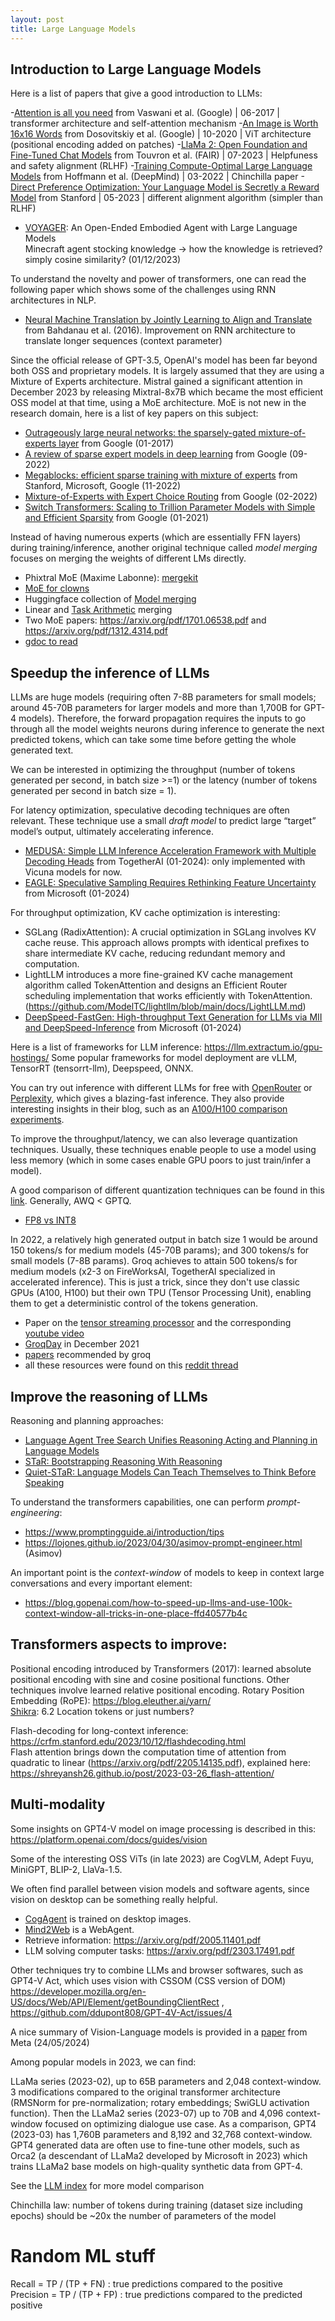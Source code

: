 ```yaml
---
layout: post
title: Large Language Models
---
```


## Introduction to Large Language Models

Here is a list of papers that give a good introduction to LLMs:

-[Attention is all you need](https://arxiv.org/pdf/1706.03762.pdf) from Vaswani et al. (Google) | 06-2017 | transformer architecture and self-attention mechanism
-[An Image is Worth 16x16 Words](https://arxiv.org/pdf/2010.11929.pdf) from Dosovitskiy et al. (Google) | 10-2020 | ViT architecture (positional encoding added on patches)
-[LlaMa 2: Open Foundation and Fine-Tuned Chat Models](https://arxiv.org/pdf/2307.09288.pdf) from Touvron et al. (FAIR) | 07-2023 | Helpfuness and safety alignment (RLHF)
-[Training Compute-Optimal Large Language Models](https://arxiv.org/pdf/2203.15556.pdf) from Hoffmann et al. (DeepMind) | 03-2022 | Chinchilla paper
-[Direct Preference Optimization: Your Language Model is Secretly a Reward Model](https://arxiv.org/pdf/2305.18290.pdf) from Stanford | 05-2023 | different alignment algorithm (simpler than RLHF)

- [VOYAGER](https://arxiv.org/pdf/2305.16291.pdf): An Open-Ended Embodied Agent with Large Language Models  
Minecraft agent stocking knowledge -> how the knowledge is retrieved? simply cosine similarity? (01/12/2023)

To understand the novelty and power of transformers, one can read the following paper which shows some of the challenges using RNN architectures in NLP.

- [Neural Machine Translation by Jointly Learning to Align and Translate](https://arxiv.org/pdf/1409.0473.pdf) from Bahdanau et al. (2016). Improvement on RNN architecture to translate longer sequences (context parameter)

Since the official release of GPT-3.5, OpenAI's model has been far beyond both OSS and proprietary models. It is largely assumed that they are using a Mixture of Experts architecture. Mistral gained a significant attention in December 2023 by releasing Mixtral-8x7B which became the most efficient OSS model at that time, using a MoE architecture. MoE is not new in the research domain, here is a list of key papers on this subject:

- [Outrageously large neural networks: the sparsely-gated mixture-of-experts layer](https://arxiv.org/pdf/1701.06538.pdf) from Google (01-2017)
- [A review of sparse expert models in deep learning](https://arxiv.org/pdf/2209.01667.pdf) from Google (09-2022)
- [Megablocks: efficient sparse training with mixture of experts](https://arxiv.org/pdf/2211.15841.pdf) from Stanford, Microsoft, Google (11-2022)
- [Mixture-of-Experts with Expert Choice Routing](https://arxiv.org/pdf/2202.09368.pdf) from Google (02-2022)
- [Switch Transformers: Scaling to Trillion Parameter Models with Simple and Efficient Sparsity](https://arxiv.org/pdf/2101.03961.pdf) from Google (01-2021)

Instead of having numerous experts (which are essentially FFN layers) during training/inference, another original technique called *model merging* focuses on merging the weights of different LMs directly.

* Phixtral MoE (Maxime Labonne): [mergekit](https://github.com/cg123/mergekit/tree/mixtral)
* [MoE for clowns](https://goddard.blog/posts/clown-moe/)
* Huggingface collection of [Model merging]([https://huggingface-co.translate.goog/collections/osanseviero/model-merging-65097893623330a3a51ead66?_x_tr_sl=en&_x_tr_tl=fr&_x_tr_hl=fr&_x_tr_pto=sc](https://huggingface.co/collections/osanseviero/model-merging-65097893623330a3a51ead66))
* Linear and [Task Arithmetic](https://arxiv.org/pdf/2212.04089.pdf) merging
* Two MoE papers: https://arxiv.org/pdf/1701.06538.pdf and https://arxiv.org/pdf/1312.4314.pdf
* [gdoc to read](https://docs.google.com/document/d/1_vOftBnrk9NRk5h10UqrfJ5CDih9KBKL61yvrZtVWPE/edit?pli=1)


## Speedup the inference of LLMs

LLMs are huge models (requiring often 7-8B parameters for small models; around 45-70B parameters for larger models and more than 1,700B for GPT-4 models). Therefore, the forward propagation requires the inputs to go through all the model weights neurons during inference to generate the next predicted tokens, which can take some time before getting the whole generated text.

We can be interested in optimizing the throughput (number of tokens generated per second, in batch size >=1) or the latency (number of tokens generated per second in batch size = 1).

For latency optimization, speculative decoding techniques are often relevant. These technique use a small *draft model* to predict large “target” model’s output, ultimately accelerating inference.

- [MEDUSA: Simple LLM Inference Acceleration Framework with Multiple Decoding Heads](https://arxiv.org/pdf/2401.10774.pdf) from TogetherAI (01-2024): only implemented with Vicuna models for now.
- [EAGLE: Speculative Sampling Requires Rethinking Feature Uncertainty](https://arxiv.org/pdf/2401.15077.pdf) from Microsoft (01-2024)

For throughput optimization, KV cache optimization is interesting:

- SGLang (RadixAttention): A crucial optimization in SGLang involves KV cache reuse. This approach allows prompts with identical prefixes to share intermediate KV cache, reducing redundant memory and computation.
- LightLLM introduces a more fine-grained KV cache management algorithm called TokenAttention and designs an Efficient Router scheduling implementation that works efficiently with TokenAttention. (https://github.com/ModelTC/lightllm/blob/main/docs/LightLLM.md)
- [DeepSpeed-FastGen: High-throughput Text Generation for LLMs via MII and DeepSpeed-Inference](https://arxiv.org/pdf/2401.08671.pdf) from Microsoft (01-2024)

Here is a list of frameworks for LLM inference: https://llm.extractum.io/gpu-hostings/
Some popular frameworks for model deployment are vLLM, TensorRT (tensorrt-llm), Deepspeed, ONNX.

You can try out inference with different LLMs for free with [OpenRouter](https://openrouter.ai/) or [Perplexity](https://labs.perplexity.ai/), which gives a blazing-fast inference. They also provide interesting insights in their blog, such as an [A100/H100 comparison experiments](https://blog.perplexity.ai/blog/turbocharging-llama-2-70b-with-nvidia-h100).

To improve the throughput/latency, we can also leverage quantization techniques. Usually, these techniques enable people to use a model using less memory (which in some cases enable GPU poors to just train/infer a model).

A good comparison of different quantization techniques can be found in this [link](https://oobabooga.github.io/blog/posts/gptq-awq-exl2-llamacpp/). Generally, AWQ < GPTQ.

- [FP8 vs INT8](https://arxiv.org/pdf/2303.17951.pdf)

In 2022, a relatively high generated output in batch size 1 would be around 150 tokens/s for medium models (45-70B params); and 300 tokens/s for small models (7-8B params). Groq achieves to attain 500 tokens/s for medium models (x2-3 on FireWorksAI, TogetherAI specialized in accelerated inference). This is just a trick, since they don't use classic GPUs (A100, H100) but their own TPU (Tensor Processing Unit), enabling them to get a deterministic control of the tokens generation.

- Paper on the [tensor streaming processor](https://wow.groq.com/wp-content/uploads/2020/06/ISCA-TSP.pdf) and the corresponding [youtube video](https://www.youtube.com/watch?v=xTT2GpdSRKs)
- [GroqDay](https://www.youtube.com/watch?v=upljocX5mrk) in December 2021
- [papers](https://wow.groq.com/category/papers/) recommended by groq
- all these resources were found on this [reddit thread](https://www.reddit.com/r/LocalLLaMA/comments/1auxm3q/comment/krb3twr/?utm_source=share&utm_medium=web2x&context=3)


## Improve the reasoning of LLMs

Reasoning and planning approaches:

- [Language Agent Tree Search Unifies Reasoning Acting and Planning in Language Models](https://arxiv.org/pdf/2310.04406.pdf)
- [STaR: Bootstrapping Reasoning With Reasoning](https://arxiv.org/pdf/2203.14465.pdf)
- [Quiet-STaR: Language Models Can Teach Themselves to Think Before Speaking](https://arxiv.org/pdf/2403.09629.pdf)

To understand the transformers capabilities, one can perform *prompt-engineering*:

- https://www.promptingguide.ai/introduction/tips
- https://lojones.github.io/2023/04/30/asimov-prompt-engineer.html (Asimov)

An important point is the *context-window* of models to keep in context large conversations and every important element:

- https://blog.gopenai.com/how-to-speed-up-llms-and-use-100k-context-window-all-tricks-in-one-place-ffd40577b4c

## Transformers aspects to improve:

Positional encoding introduced by Transformers (2017): learned absolute positional encoding with sine and cosine positional functions.
Other techniques involve learned relative positional encoding. Rotary Position Embedding (RoPE): https://blog.eleuther.ai/yarn/  
[Shikra](https://arxiv.org/pdf/2306.15195.pdf): 6.2 Location tokens or just numbers?

Flash-decoding for long-context inference: https://crfm.stanford.edu/2023/10/12/flashdecoding.html  
Flash attention brings down the computation time of attention from quadratic to linear (https://arxiv.org/pdf/2205.14135.pdf), explained here: https://shreyansh26.github.io/post/2023-03-26_flash-attention/

## Multi-modality

Some insights on GPT4-V model on image processing is described in this: https://platform.openai.com/docs/guides/vision

Some of the interesting OSS ViTs (in late 2023) are CogVLM, Adept Fuyu, MiniGPT, BLIP-2, LlaVa-1.5.

We often find parallel between vision models and software agents, since vision on desktop can be something really helpful.

- [CogAgent](https://arxiv.org/pdf/2312.08914.pdf) is trained on desktop images.
- [Mind2Web](https://arxiv.org/pdf/2306.06070.pdf) is a WebAgent.
- Retrieve information: https://arxiv.org/pdf/2005.11401.pdf
- LLM solving computer tasks: https://arxiv.org/pdf/2303.17491.pdf

Other techniques try to combine LLMs and browser softwares, such as GPT4-V Act, which uses vision with CSSOM (CSS version of DOM) https://developer.mozilla.org/en-US/docs/Web/API/Element/getBoundingClientRect , https://github.com/ddupont808/GPT-4V-Act/issues/4

A nice summary of Vision-Language models is provided in a [paper](https://arxiv.org/pdf/2405.17247) from Meta (24/05/2024)

Among popular models in 2023, we can find:

LLaMa series (2023-02), up to 65B parameters and 2,048 context-window. 3 modifications compared to the original transformer architecture (RMSNorm for pre-normalization; rotary embeddings; SwiGLU activation function). Then the LLaMa2 series (2023-07) up to 70B and 4,096 context-window focused on optimizing dialogue use case. As a comparison, GPT4 (2023-03) has 1,760B parameters and 8,192 and 32,768 context-window. GPT4 generated data are often use to fine-tune other models, such as Orca2 (a descendant of LLaMa2 developed by Microsoft in 2023) which trains LLaMa2 base models on high-quality synthetic data from GPT-4. 

See the [LLM index](https://sapling.ai/llm/index?WT.mc_id=academic-105485-koreyst) for more model comparison

Chinchilla law: number of tokens during training (dataset size including epochs) should be ~20x the number of parameters of the model


# Random ML stuff

Recall = TP / (TP + FN) : true predictions compared to the positive  
Precision = TP / (TP + FP) : true predictions compared to the predicted positive
